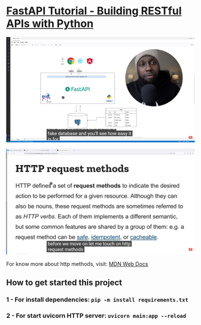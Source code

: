 # [FastAPI Tutorial - Building RESTful APIs with Python](https://www.youtube.com/watch?v=GN6ICac3OXY)

![project-layout](docs/project-layout.jpg)

![http-methods-explain](docs/http-methods.png)

For know more about http methods, visit: [MDN Web Docs](https://developer.mozilla.org/en-US/docs/Web/HTTP/Methods)

## How to get started this project

### 1 - For install dependencies: `pip -m install requirements.txt`

### 2 - For start uvicorn HTTP server: `uvicorn main:app --reload`
